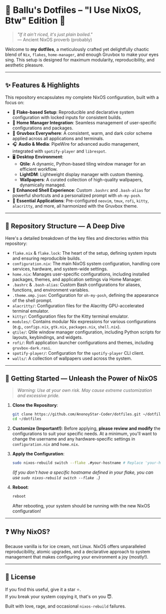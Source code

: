 # 🌿 Ballu's Dotfiles – "I Use NixOS, Btw" Edition 🚀

> *"If it ain't riced, it's just plain boiled."*  
> — Ancient NixOS proverb (probably)

Welcome to **my dotfiles**, a meticulously crafted yet delightfully chaotic blend of `Nix`, `flakes`, `home-manager`, and enough Gruvbox to make your eyes sing. This setup is designed for maximum modularity, reproducibility, and aesthetic pleasure.

---

## ✨ Features & Highlights

This repository encapsulates my complete NixOS configuration, built with a focus on:

-   🧠 **Flake-based Setup**: Reproducible and declarative system configuration with locked inputs for consistent builds.
-   🏡 **Home Manager Integration**: Seamless management of user-specific configurations and packages.
-   🎨 **Gruvbox Everywhere**: A consistent, warm, and dark color scheme applied across all applications and terminals.
-   🎧 **Audio & Media**: PipeWire for advanced audio management, integrated with `spotify-player` and `librespot`.
-   🖥️ **Desktop Environment**:
    -   **Qtile**: A dynamic, Python-based tiling window manager for an efficient workflow.
    -   **LightDM**: Lightweight display manager with custom theming.
    -   **Wallpapers**: A curated collection of high-quality wallpapers, dynamically managed.
-   🐚 **Enhanced Shell Experience**: Custom `.bashrc` and `.bash-alias` for powerful shortcuts and a personalized prompt with `oh-my-posh`.
-   🚀 **Essential Applications**: Pre-configured `neovim`, `tmux`, `rofi`, `kitty`, `alacritty`, and more, all harmonized with the Gruvbox theme.

---

## 📁 Repository Structure — A Deep Dive

Here's a detailed breakdown of the key files and directories within this repository:

-   `flake.nix` & `flake.lock`: The heart of the setup, defining system inputs and ensuring reproducible builds.
-   `configuration.nix`: The main NixOS system configuration, handling core services, hardware, and system-wide settings.
-   `home.nix`: Manages user-specific configurations, including installed packages, themes, and application settings via Home Manager.
-   `.bashrc` & `.bash-alias`: Custom Bash configurations for aliases, functions, and environment variables.
-   `.theme.omp.json`: Configuration for `oh-my-posh`, defining the appearance of the shell prompt.
-   `alacritty/`: Configuration files for the Alacritty GPU-accelerated terminal emulator.
-   `kitty/`: Configuration files for the Kitty terminal emulator.
-   `modules/`: Contains modular Nix expressions for various configurations (e.g., `configs.nix`, `gtk.nix`, `packages.nix`, `shell.nix`).
-   `qtile/`: Qtile window manager configuration, including Python scripts for layouts, keybindings, and widgets.
-   `rofi/`: Rofi application launcher configurations and themes, including `gruvbox-dark.rasi`.
-   `spotify-player/`: Configuration for the `spotify-player` CLI client.
-   `walls/`: A collection of wallpapers used across the system.

---

## 🚀 Getting Started — Unleash the Power of NixOS

> *Warning: Use at your own risk. May cause extreme customization and excessive pride.*

1.  **Clone the Repository**:
    ```bash
    git clone https://github.com/AnonoyStar-Coder/dotfiles.git ~/dotfiles
    cd ~/dotfiles
    ```

2.  **Customize (Important!)**:
    Before applying, **please review and modify** the configurations to suit your specific needs. At a minimum, you'll want to change the username and any hardware-specific settings in `configuration.nix` and `home.nix`.

3.  **Apply the Configuration**:
    ```bash
    sudo nixos-rebuild switch --flake .#your-hostname # Replace 'your-hostname' with your actual hostname
    ```
    *(If you don't have a specific hostname defined in your flake, you can use `sudo nixos-rebuild switch --flake .`)*

4.  **Reboot**:
    ```bash
    reboot
    ```
    After rebooting, your system should be running with the new NixOS configuration!

---

## ❓ Why NixOS?

Because vanilla is for ice cream, not Linux. NixOS offers unparalleled reproducibility, atomic upgrades, and a declarative approach to system management that makes configuring your environment a joy (mostly!).

---

## 📜 License

If you find this useful, give it a star ⭐.  
If you break your system copying it, that's on you 😇.

Built with love, rage, and occasional `nixos-rebuild` failures.
